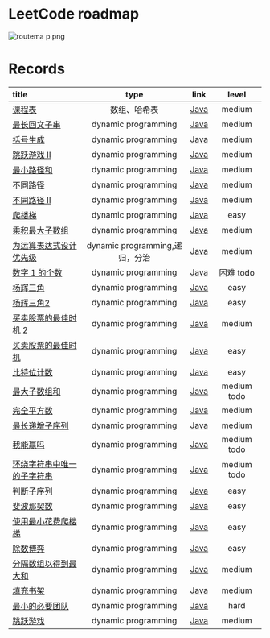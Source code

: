# LeetCode roadmap

![routema
p.png](routemap.png)

# Records

| title                                                                                                                                               |           type            |                                                  link                                                   |     level     |
|:----------------------------------------------------------------------------------------------------------------------------------------------------|:-------------------------:|:-------------------------------------------------------------------------------------------------------:|:-------------:|
| [课程表](https://leetcode.cn/problems/course-schedule/description/?envType=problem-list-v2&envId=2cktkvj)                                              |          数组、哈希表           |          [Java](https://github.com/xiamo0/leetcodejava/blob/main/src/CourseSchedule_207.java)           |    medium     |
| [最长回文子串](https://leetcode.cn/problems/longest-palindromic-substring/description/?envType=problem-list-v2&envId=dynamic-programming)                 |    dynamic programming    |    [Java](https://github.com/xiamo0/leetcodejava/blob/main/src/dp/LongestPalindromicSubstring.java)     |    medium     |
| [括号生成](https://leetcode.cn/problems/generate-parentheses/description/?envType=problem-list-v2&envId=dynamic-programming)                            |    dynamic programming    |        [Java](https://github.com/xiamo0/leetcodejava/blob/main/src/dp/GenerateParentheses.java)         |    medium     |
| [跳跃游戏 II](https://leetcode.cn/problems/jump-game-ii/description/?envType=problem-list-v2&envId=dynamic-programming)                                 |    dynamic programming    |             [Java](https://github.com/xiamo0/leetcodejava/blob/main/src/dp/JumpGameii.java)             |    medium     |
| [最小路径和](https://leetcode.cn/problems/minimum-path-sum/description/?envType=problem-list-v2&envId=dynamic-programming)                               |    dynamic programming    |           [Java](https://github.com/xiamo0/leetcodejava/blob/main/src/dp/MinimumPathSum.java)           |    medium     |
| [不同路径](https://leetcode.cn/problems/unique-paths/description/?envType=problem-list-v2&envId=dynamic-programming)                                    |    dynamic programming    |            [Java](https://github.com/xiamo0/leetcodejava/blob/main/src/dp/UniquePaths.java)             |    medium     |
| [不同路径 II](https://leetcode.cn/problems/unique-paths/description/?envType=problem-list-v2&envId=dynamic-programming)                                 |    dynamic programming    |           [Java](https://github.com/xiamo0/leetcodejava/blob/main/src/dp/UniquePathsIi.java)            |    medium     |
| [爬楼梯](https://leetcode.cn/problems/climbing-stairs/description/?envType=problem-list-v2&envId=dynamic-programming)                                  |    dynamic programming    |           [Java](https://github.com/xiamo0/leetcodejava/blob/main/src/dp/ClimbingStairs.java)           |     easy      |
| [乘积最大子数组](https://leetcode.cn/problems/maximum-product-subarray/description/)                                                                       |    dynamic programming    |       [Java](https://github.com/xiamo0/leetcodejava/blob/main/src/dp/MaximumProductSubarray.java)       |    medium     |
| [为运算表达式设计优先级](https://leetcode.cn/problems/different-ways-to-add-parentheses/description/?envType=problem-list-v2&envId=dynamic-programming)        | dynamic programming,递归，分治 |   [Java](https://github.com/xiamo0/leetcodejava/blob/main/src/dp/DifferentWaysToAddParentheses.java)    |    medium     |
| [数字 1 的个数](https://leetcode.cn/problems/number-of-digit-one/description/?envType=problem-list-v2&envId=dynamic-programming)                         |    dynamic programming    |          [Java](https://github.com/xiamo0/leetcodejava/blob/main/src/dp/NumberOfDigitOne.java)          |    困难 todo    |
| [杨辉三角](https://leetcode.cn/problems/pascals-triangle/description/?envType=problem-list-v2&envId=dynamic-programming)                                |    dynamic programming    |          [Java](https://github.com/xiamo0/leetcodejava/blob/main/src/dp/PascalsTriangle.java)           |     easy      |
| [杨辉三角2](https://leetcode.cn/problems/pascals-triangle-ii/description/?envType=problem-list-v2&envId=dynamic-programming)                            |    dynamic programming    |          [Java](https://github.com/xiamo0/leetcodejava/blob/main/src/dp/PascalsTriangle2.java)          |     easy      |
| [买卖股票的最佳时机 2](https://leetcode.cn/problems/best-time-to-buy-and-sell-stock-ii/description/?envType=problem-list-v2&envId=dynamic-programming)       |    dynamic programming    |     [Java](https://github.com/xiamo0/leetcodejava/blob/main/src/dM/BestTimeToBuyAndSellStock2.java)     |    medium     |
| [买卖股票的最佳时机](https://leetcode.cn/problems/best-time-to-buy-and-sell-stock/description/?envType=problem-list-v2&envId=dynamic-programming)            |    dynamic programming    |     [Java](https://github.com/xiamo0/leetcodejava/blob/main/src/dp/BestTimeToBuyAndSellStock.java)      |     easy      |
| [比特位计数](https://leetcode.cn/problems/counting-bits/description/?envType=problem-list-v2&envId=dynamic-programming)                                  |    dynamic programming    |            [Java](https://github.com/xiamo0/leetcodejava/blob/main/src/dp/CountingBits.java)            |     easy      |
| [最大子数组和](https://leetcode.cn/problems/maximum-subarray/description/?envType=problem-list-v2&envId=dynamic-programming)                              |    dynamic programming    |          [Java](https://github.com/xiamo0/leetcodejava/blob/main/src/dp/MaximumSubarray.java)           | medium   todo |
| [完全平方数](https://leetcode.cn/problems/perfect-squares/description/?envType=problem-list-v2&envId=dynamic-programming)                                |    dynamic programming    |           [Java](https://github.com/xiamo0/leetcodejava/blob/main/src/dp/PerfectSquares.java)           |    medium     |
| [最长递增子序列](https://leetcode.cn/problems/longest-increasing-subsequence/description/?envType=problem-list-v2&envId=dynamic-programming)               |    dynamic programming    |    [Java](https://github.com/xiamo0/leetcodejava/blob/main/src/dp/LongestIncreasingSubsequence.java)    |    medium     |
| [我能赢吗](https://leetcode.cn/problems/can-i-win/description/?envType=problem-list-v2&envId=dynamic-programming)                                       |    dynamic programming    |              [Java](https://github.com/xiamo0/leetcodejava/blob/main/src/dp/CanIWin.java)               | medium   todo |
| [环绕字符串中唯一的子字符串](https://leetcode.cn/problems/unique-substrings-in-wraparound-string/description/?envType=problem-list-v2&envId=dynamic-programming) |    dynamic programming    | [Java](https://github.com/xiamo0/leetcodejava/blob/main/src/dp/UniqueSubstringsInWraparoundString.java) | medium   todo |
| [判断子序列](https://leetcode.cn/problems/IsSubsequence/description/?envType=problem-list-v2&envId=dynamic-programming)                                  |    dynamic programming    |           [Java](https://github.com/xiamo0/leetcodejava/blob/main/src/dp/IsSubsequence.java)            |     easy      |
| [斐波那契数](https://leetcode.cn/problems/fibonacci-number/description/?envType=problem-list-v2&envId=dynamic-programming)                               |    dynamic programming    |          [Java](https://github.com/xiamo0/leetcodejava/blob/main/src/dp/FibonacciNumber.java)           |     easy      |
| [使用最小花费爬楼梯](https://leetcode.cn/problems/MinCostClimbingStairs/description/?envType=problem-list-v2&envId=dynamic-programming)                      |    dynamic programming    |       [Java](https://github.com/xiamo0/leetcodejava/blob/main/src/dp/MinCostClimbingStairs.java)        |     easy      |
| [除数博弈](https://leetcode.cn/problems/DivisorGame/description/?envType=problem-list-v2&envId=dynamic-programming)                                     |    dynamic programming    |            [Java](https://github.com/xiamo0/leetcodejava/blob/main/src/dp/DivisorGame.java)             |     easy      |
| [分隔数组以得到最大和](https://leetcode.cn/problems/partition-array-for-maximum-sum/description/?envType=problem-list-v2&envId=dynamic-programming)           |    dynamic programming    |    [Java](https://github.com/xiamo0/leetcodejava/blob/main/src/dp/PartitionArrayForMaximumSum.java)     |    medium     |
| [填充书架](https://leetcode.cn/problems/filling-bookcase-shelves/description/?envType=problem-list-v2&envId=dynamic-programming)                        |    dynamic programming    |       [Java](https://github.com/xiamo0/leetcodejava/blob/main/src/dp/FillingBookcaseShelves.java)       |    medium     |
| [最小的必要团队](https://leetcode.cn/problems/smallest-sufficient-team/description/?envType=problem-list-v2&envId=dynamic-programming)                     |    dynamic programming    |       [Java](https://github.com/xiamo0/leetcodejava/blob/main/src/dp/SmallestSufficientTeam.java)       |     hard      |
| [跳跃游戏](https://leetcode.cn/problems/jump-game/description/?envType=problem-list-v2&envId=dynamic-programming)                     |    dynamic programming    |              [Java](https://github.com/xiamo0/leetcodejava/blob/main/src/dp/JumpGame.java)              |    medium     |


